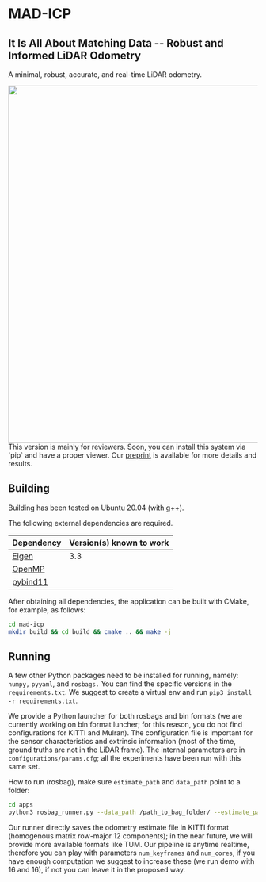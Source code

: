 # MAD-ICP

## It Is All About Matching Data -- Robust and Informed LiDAR Odometry

A minimal, robust, accurate, and real-time LiDAR odometry.
<div align="center">
    <img src="mad-icp.gif" width="720"/>
</div>
This version is mainly for reviewers. Soon, you can install this system via `pip` and have a proper viewer. Our <a href="paper_with_supplementary.pdf">preprint</a> is available for more details and results.


## Building ##

Building has been tested on Ubuntu 20.04 (with g++).

The following external dependencies are required.

| Dependency   | Version(s) known to work |
| ------------ | ------------------------ |
| [Eigen](http://eigen.tuxfamily.org/index.php?title=Main_Page) | 3.3 |
| [OpenMP](https://www.openmp.org/) |  |
| [pybind11](https://pybind11.readthedocs.io/en/stable/) |  |

After obtaining all dependencies, the application can be built with CMake, for example, as follows:

```bash
cd mad-icp
mkdir build && cd build && cmake .. && make -j
```

## Running

A few other Python packages need to be installed for running, namely: `numpy,` `pyyaml`, and `rosbags.` You can find the specific versions in the `requirements.txt`. We suggest to create a virtual env and run `pip3 install -r requirements.txt`.

We provide a Python launcher for both rosbags and bin formats (we are currently working on bin format luncher; for this reason, you do not find configurations for KITTI and Mulran). The configuration file is important for the sensor characteristics and extrinsic information (most of the time, ground truths are not in the LiDAR frame). The internal parameters are in `configurations/params.cfg`; all the experiments have been run with this same set.

How to run (rosbag), make sure `estimate_path` and `data_path` point to a folder:
```bash
cd apps
python3 rosbag_runner.py --data_path /path_to_bag_folder/ --estimate_path /path_to_estimate_folder/ --dataset_config ../configurations/datasets/dataset_config_file --mad_icp_config ../configurations/params.cfg --num_cores 4 --num_keyframes 4 --realtime
```

Our runner directly saves the odometry estimate file in KITTI format (homogenous matrix row-major 12 components); in the near future, we will provide more available formats like TUM. 
Our pipeline is anytime realtime, therefore you can play with parameters `num_keyframes` and `num_cores`, if you have enough computation we suggest to increase these (we run demo with 16 and 16), if not you can leave it in the proposed way.
